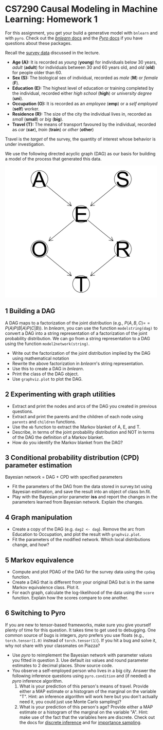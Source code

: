 CS7290 Causal Modeling in Machine Learning: Homework 1
======================================================

For this assignment, you get your build a generative model with
`bnlearn` and with `pyro`. Check out the [*bnlearn*
docs](www.bnlearn.com) and the [*Pyro* docs](pyro.ai) if you have
questions about these packages.

Recall the [survey data](survey.txt) discussed in the lecture.

-   **Age (A):** It is recorded as *young* (**young**) for individuals
    below 30 years, *adult* (**adult**) for individuals between 30 and
    60 years old, and *old* (**old**) for people older than 60.
-   **Sex (S):** The biological sex of individual, recorded as *male*
    (**M**) or *female* (**F**).
-   **Education (E):** The highest level of education or training
    completed by the individual, recorded either *high school*
    (**high**) or *university degree* (**uni**).
-   **Occupation (O):** It is recorded as an *employee* (**emp**) or a
    *self employed* (**self**) worker.
-   **Residence (R):** The size of the city the individual lives in,
    recorded as *small* (**small**) or *big* (**big**).
-   **Travel (T):** The means of transport favoured by the individual,
    recorded as *car* (**car**), *train* (**train**) or *other*
    (**other**)

Travel is the *target* of the survey, the quantity of interest whose
behavior is under investigation.

We use the following directed acyclic graph (DAG) as our basis for
building a model of the process that generated this data.

![survey dag](survey.png)

1 Building a DAG
----------------

A DAG maps to a factorization of the joint distribution (e.g.,
*P*(*A*, *B*, *C*)= = *P*(*A*)*P*(*B*|*A*)*P*(*C*|*B*)). In *bnlearn*,
you can use the function `modelstring(dag)` to convert a DAG into a
string representation of a factorization of the joint probability
distribution. We can go from a string representation to a DAG using the
function `model2network(string)`.

-   Write out the factorization of the joint distribution implied by the
    DAG using mathematical notation
-   Rewrite the above factorization in *bnlearn*'s string
    representation.
-   Use this to create a DAG in *bnlearn*.
-   Print the class of the DAG object.
-   Use `graphviz.plot` to plot the DAG.

2 Experimenting with graph utilities
------------------------------------

-   Extract and print the nodes and arcs of the DAG you created in
    previous questions.
-   Extract and print the parents and the children of each node using
    `parents` and `children` functions.
-   Use the `mb` function to extract the Markov blanket of A, E, and T.
-   Describe, in terms of the joint probability distribution and NOT in
    terms of the DAG the definition of a Markov blanket.
-   How do you identify the Markov blanket from the DAG?

3 Conditional probability distribution (CPD) parameter estimation
-----------------------------------------------------------------

Bayesian network = DAG + CPD with specified parameters

-   Fit the parameters of the DAG from the data stored in survey.txt
    using Bayesian estimation, and save the result into an object of
    class bn.fit.  
-   Play with the Bayesian prior parameter **iss** and report the
    changes in the parameters learned from Bayesian network. Explain the
    changes.

4 Graph manipulation
--------------------

-   Create a copy of the DAG (e.g. `dag2 <- dag`). Remove the arc from
    Education to Occupation, and plot the result with `graphviz.plot`.
-   Fit the parameters of the modified network. Which local
    distributions change, and how?

5 Markov equivalence
--------------------

-   Compute and plot PDAG of the DAG for the survey data using the
    `cpdag` function.
-   Create a DAG that is different from your original DAG but is in the
    same Markov equivalence class. Plot it.
-   For each graph, calculate the log-likelihood of the data using the
    `score` function. Explain how the scores compare to one another.

6 Switching to Pyro
-------------------

If you are new to tensor-based frameworks, make sure you give yourself
plenty of time for this question. It takes time to get used to
debugging. One common source of bugs is integers, *pyro* prefers you use
floats (e.g., `torch.tensor(1.0)` instead of `torch.tensor(1)`). If you
hit a bug and solve it, why not share with your classmates on Piazza?

-   Use *pyro* to reimplement the Bayesian network with parameter values
    you fitted in question 3. Use default *iss* values and round
    parameter estimates to 2 decimal places. Show source code.
-   You observe a self-employed person who lives in a big city. Answer
    the following inference questions using `pyro.condition` and (if
    needed) a *pyro* inference algorithm.
    1.  What is your prediction of this person's means of travel.
        Provide either a MAP estimate or a histogram of the marginal on
        the variable "T". Hint: an inference algorithm will work here
        but you don't actually need it, you could just use Monte Carlo
        sampling)?
    2.  What is your prediction of this person's age? Provide either a
        MAP estimate or a histogram of the marginal on the variable "A".
        Hint: make use of the fact that the variables here are discrete.
        Check out the docs for [discrete
        inference](http://docs.pyro.ai/en/stable/inference_algos.html#module-pyro.infer.discrete)
        and for [importance
        sampling](http://docs.pyro.ai/en/stable/inference_algos.html#module-pyro.infer.importance).
